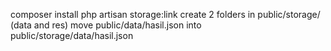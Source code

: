 composer install
php artisan storage:link
create 2 folders in public/storage/ (data and res)
move public/data/hasil.json into public/storage/data/hasil.json